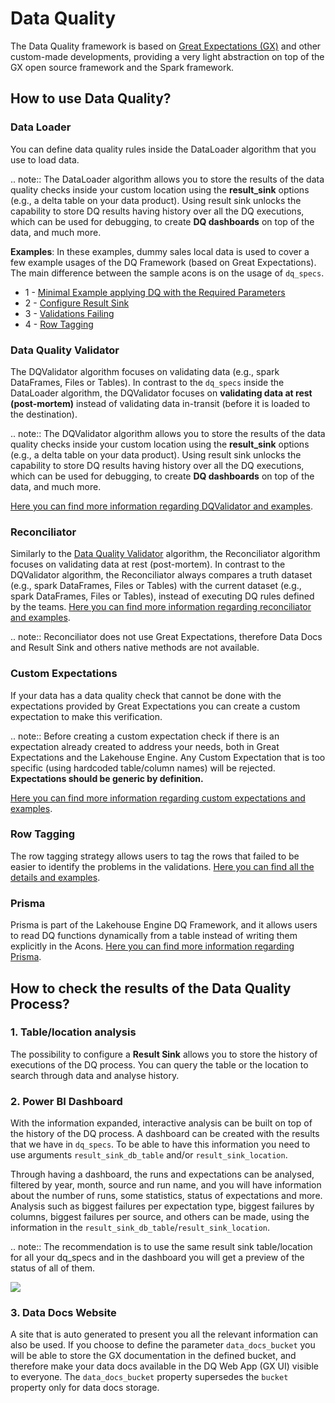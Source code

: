 # Data Quality

The Data Quality framework is based on [Great Expectations (GX)](https://greatexpectations.io/) and other custom-made 
developments, providing a very light abstraction on top of the GX open source framework and the Spark framework.

## How to use Data Quality?

### Data Loader
You can define data quality rules inside the DataLoader algorithm that you use to load data.

.. note::
    The DataLoader algorithm allows you to store the results of the data quality checks inside your custom location
    using the **result_sink** options (e.g., a delta table on your data product). Using result sink unlocks the 
    capability to store DQ results having history over all the DQ executions, which can be used for debugging, 
    to create **DQ dashboards** on top of the data, and much more.

**Examples**:
In these examples, dummy sales local data is used to cover a few example usages of the DQ Framework
(based on Great Expectations).
The main difference between the sample acons is on the usage of `dq_specs`.
- 1 - [Minimal Example applying DQ with the Required Parameters](data_quality/minimal_example.html)
- 2 - [Configure Result Sink](data_quality/result_sink.html)
- 3 - [Validations Failing](data_quality/validations_failing.html)
- 4 - [Row Tagging](data_quality/row_tagging.html)

### Data Quality Validator

The DQValidator algorithm focuses on validating data (e.g., spark DataFrames, Files or Tables).
In contrast to the `dq_specs` inside the DataLoader algorithm, the DQValidator focuses on **validating data at rest 
(post-mortem)** instead of validating data in-transit (before it is loaded to the destination).

.. note::
    The DQValidator algorithm allows you to store the results of the data quality checks inside your custom location
    using the **result_sink** options (e.g., a delta table on your data product). Using result sink unlocks the
    capability to store DQ results having history over all the DQ executions, which can be used for debugging,
    to create **DQ dashboards** on top of the data, and much more.

[Here you can find more information regarding DQValidator and examples](data_quality/data_quality_validator.html).


### Reconciliator

Similarly to the [Data Quality Validator](#data-quality-validator) algorithm, the Reconciliator algorithm focuses on 
validating data at rest (post-mortem). In contrast to the DQValidator algorithm, the Reconciliator always compares a 
truth dataset (e.g., spark DataFrames, Files or Tables) with the current dataset (e.g., spark DataFrames, Files or 
Tables), instead of executing DQ rules defined by the teams. 
[Here you can find more information regarding reconciliator and examples](reconciliator.html).

.. note:: Reconciliator does not use Great Expectations, therefore Data Docs and Result Sink and others native methods are not available.

### Custom Expectations

If your data has a data quality check that cannot be done with the expectations provided by Great Expectations you 
can create a custom expectation to make this verification.

.. note:: 
    Before creating a custom expectation check if there is an expectation already created to address your needs, 
    both in Great Expectations and the Lakehouse Engine.
    Any Custom Expectation that is too specific (using hardcoded table/column names) will be rejected.
    **Expectations should be generic by definition.**

[Here you can find more information regarding custom expectations and examples](data_quality/custom_expectations.html).

### Row Tagging
The row tagging strategy allows users to tag the rows that failed to be easier to identify the problems 
in the validations. [Here you can find all the details and examples](data_quality/row_tagging.html).

### Prisma
Prisma is part of the Lakehouse Engine DQ Framework, and it allows users to read DQ functions dynamically from a table instead of writing them explicitly in the Acons.
[Here you can find more information regarding Prisma](data_quality/prisma.html).

## How to check the results of the Data Quality Process?

### 1. Table/location analysis
The possibility to configure a **Result Sink** allows you to store the history of executions of the DQ process. 
You can query the table or the location to search through data and analyse history.

### 2. Power BI Dashboard 
With the information expanded, interactive analysis can be built on top of the history of the DQ process.
A dashboard can be created with the results that we have in `dq_specs`. To be able to have this information you 
need to use arguments `result_sink_db_table` and/or `result_sink_location`.

Through having a dashboard, the runs and expectations can be analysed, filtered by year, month, source and 
run name, and you will have information about the number of runs, some statistics, status of expectations and more. 
Analysis such as biggest failures per expectation type, biggest failures by columns, biggest failures per source, 
and others can be made, using the information in the `result_sink_db_table`/`result_sink_location`.

.. note:: 
    The recommendation is to use the same result sink table/location for all your dq_specs and 
    in the dashboard you will get a preview of the status of all of them.

<img src="../assets/img/dq_dashboard.png?raw=true" style="max-width: 800px; height: auto; "/>

### 3. Data Docs Website
A site that is auto generated to present you all the relevant information can also be used. If you choose to define 
the parameter `data_docs_bucket` you will be able to store the GX documentation in the defined bucket,
and therefore make your data docs available in the DQ Web App (GX UI) visible to everyone. 
The `data_docs_bucket` property supersedes the `bucket` property only for data docs storage.
